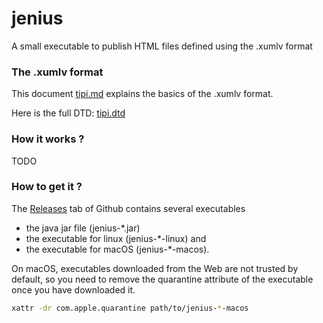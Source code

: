 # jenius
A small executable to publish HTML files defined using the .xumlv format

### The .xumlv format

This document [tipi.md](tipi.md) explains the basics of the .xumlv format.

Here is the full DTD: [tipi.dtd](tipi.dtd)

### How it works ?

TODO

### How to get it ?

The [Releases](https://github.com/forax/jenius/releases) tab of Github contains several executables
- the java jar file (jenius-*.jar)
- the executable for linux (jenius-*-linux) and
- the executable for macOS (jenius-*-macos).

On macOS, executables downloaded from the Web are not trusted by default,
so you need to remove the quarantine attribute of the executable once you have downloaded it.
```bash
xattr -dr com.apple.quarantine path/to/jenius-*-macos
```

